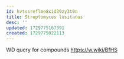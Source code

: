 ```yaml
---
id: kvtssreflme8xid39zy3t0n
title: Streptomyces lusitanus
desc: ''
updated: 1729775167391
created: 1729775022113
---
```

WD query for compounds https://w.wiki/BfHS



